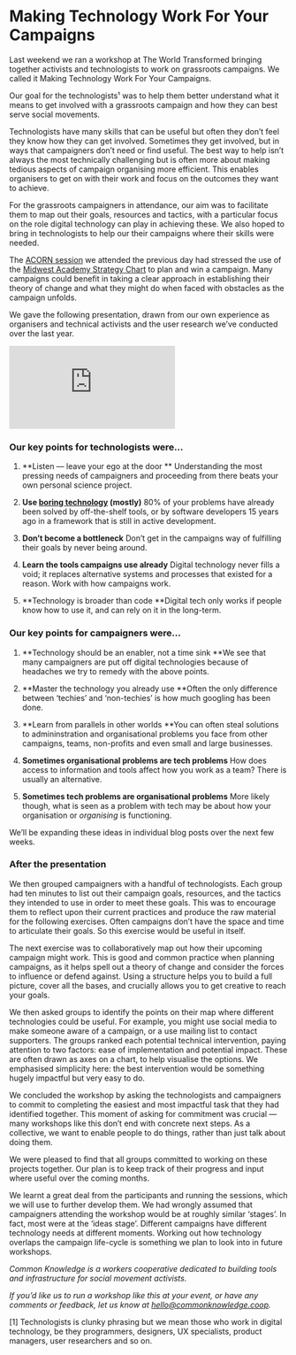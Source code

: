 
# Making Technology Work For Your Campaigns

Last weekend we ran a workshop at The World Transformed bringing together activists and technologists to work on grassroots campaigns. We called it Making Technology Work For Your Campaigns.

Our goal for the technologists¹ was to help them better understand what it means to get involved with a grassroots campaign and how they can best serve social movements.

Technologists have many skills that can be useful but often they don’t feel they know how they can get involved. Sometimes they get involved, but in ways that campaigners don’t need or find useful. The best way to help isn’t always the most technically challenging but is often more about making tedious aspects of campaign organising more efficient. This enables organisers to get on with their work and focus on the outcomes they want to achieve.

For the grassroots campaigners in attendance, our aim was to facilitate them to map out their goals, resources and tactics, with a particular focus on the role digital technology can play in achieving these. We also hoped to bring in technologists to help our their campaigns where their skills were needed.

The [ACORN session](https://theworldtransformed.org/festival/2019/programme/renters-unite-how-to-organise-and-win) we attended the previous day had stressed the use of the [Midwest Academy Strategy Chart](https://mn.gov/mnddc/pipm/curriculumchangechart.html) to plan and win a campaign. Many campaigns could benefit in taking a clear approach in establishing their theory of change and what they might do when faced with obstacles as the campaign unfolds.

We gave the following presentation, drawn from our own experience as organisers and technical activists and the user research we’ve conducted over the last year.

<iframe src="https://medium.com/media/b9cb381f85cd5ef5952a7d7812375b3e" frameborder=0></iframe>

### Our key points for technologists were…

1. **Listen — leave your ego at the door **
Understanding the most pressing needs of campaigners and proceeding from there beats your own personal science project.

1. **Use [boring technology](http://boringtechnology.club/) (mostly)** 
80% of your problems have already been solved by off-the-shelf tools, or by software developers 15 years ago in a framework that is still in active development.

1. **Don’t become a bottleneck** 
Don’t get in the campaigns way of fulfilling their goals by never being around.

1. **Learn the tools campaigns use already** 
Digital technology never fills a void; it replaces alternative systems and processes that existed for a reason. Work with how campaigns work.

1. **Technology is broader than code
**Digital tech only works if people know how to use it, and can rely on it in the long-term.

### Our key points for campaigners were…

1. **Technology should be an enabler, not a time sink
**We see that many campaigners are put off digital technologies because of headaches we try to remedy with the above points.

1. **Master the technology you already use
**Often the only difference between ‘techies’ and ‘non-techies’ is how much googling has been done.

1. **Learn from parallels in other worlds
**You can often steal solutions to admininstration and organisational problems you face from other campaigns, teams, non-profits and even small and large businesses.

1. **Sometimes organisational problems are tech problems** 
How does access to information and tools affect how you work as a team? There is usually an alternative.

1. **Sometimes tech problems are organisational problems** 
More likely though, what is seen as a problem with tech may be about how your organisation or *organising* is functioning.

We’ll be expanding these ideas in individual blog posts over the next few weeks.

### After the presentation

We then grouped campaigners with a handful of technologists. Each group had ten minutes to list out their campaign goals, resources, and the tactics they intended to use in order to meet these goals. This was to encourage them to reflect upon their current practices and produce the raw material for the following exercises. Often campaigns don’t have the space and time to articulate their goals. So this exercise would be useful in itself.

The next exercise was to collaboratively map out how their upcoming campaign might work. This is good and common practice when planning campaigns, as it helps spell out a theory of change and consider the forces to influence or defend against. Using a structure helps you to build a full picture, cover all the bases, and crucially allows you to get creative to reach your goals.

We then asked groups to identify the points on their map where different technologies could be useful. For example, you might use social media to make someone aware of a campaign, or a use mailing list to contact supporters. The groups ranked each potential technical intervention, paying attention to two factors: ease of implementation and potential impact. These are often drawn as axes on a chart, to help visualise the options. We emphasised simplicity here: the best intervention would be something hugely impactful but very easy to do.

We concluded the workshop by asking the technologists and campaigners to commit to completing the easiest and most impactful task that they had identified together. This moment of asking for commitment was crucial — many workshops like this don’t end with concrete next steps. As a collective, we want to enable people to do things, rather than just talk about doing them.

We were pleased to find that all groups committed to working on these projects together. Our plan is to keep track of their progress and input where useful over the coming months.

We learnt a great deal from the participants and running the sessions, which we will use to further develop them. We had wrongly assumed that campaigners attending the workshop would be at roughly similar ‘stages’. In fact, most were at the ‘ideas stage’. Different campaigns have different technology needs at different moments. Working out how technology overlaps the campaign life-cycle is something we plan to look into in future workshops.

*Common Knowledge is a workers cooperative dedicated to building tools and infrastructure for social movement activists.*

*If you’d like us to run a workshop like this at your event, or have any comments or feedback, let us know at [hello@commonknowledge.coop](mailto:hello@commonknowledge.coop).*

[1] Technologists is clunky phrasing but we mean those who work in digital technology, be they programmers, designers, UX specialists, product managers, user researchers and so on.
